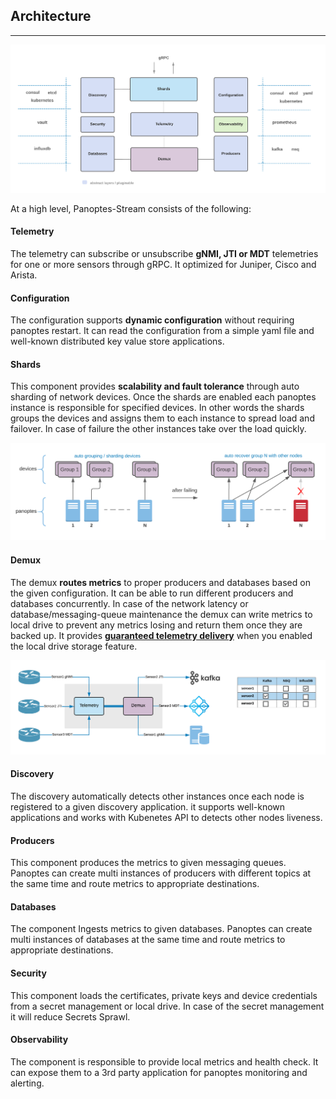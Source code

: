 ## Architecture
---------

![Panoptes Architecture](imgs/architect.png)

At a high level, Panoptes-Stream consists of the following:

#### Telemetry

The telemetry can subscribe or unsubscribe **gNMI, JTI or MDT** telemetries for one or more sensors through gRPC. It optimized for Juniper, Cisco and Arista.

#### Configuration

The configuration supports **dynamic configuration** without requiring panoptes restart. It can read the configuration from a simple yaml file and well-known distributed key value store applications.

#### Shards

This component provides **scalability and fault tolerance** through auto sharding of network devices. Once the shards are enabled each panoptes instance is responsible for specified devices. In other words the shards groups the devices and assigns them to each instance to spread load and failover. In case of failure the other instances take over the load quickly.

![panoptes shards](imgs/shards.png)

#### Demux

The demux **routes metrics** to proper producers and databases based on the given configuration. It can be able to run different producers and databases concurrently. In case of the network latency or database/messaging-queue maintenance the demux can write metrics to local drive to prevent any metrics losing and return them once they are backed up. It provides **[guaranteed telemetry delivery](/docs/gtd.md)** when you enabled the local drive storage feature.

![panoptes demux](imgs/demux.png)

#### Discovery

The discovery automatically detects other instances once each node is registered to a given discovery application. it supports well-known applications  and works with Kubenetes API to detects other nodes liveness.

#### Producers

This component produces the metrics to given messaging queues. Panoptes can create multi instances of producers with different topics at the same time and route metrics to appropriate destinations.

#### Databases

The component Ingests metrics to given databases. Panoptes can create multi instances of databases at the same time and route metrics to appropriate destinations.

#### Security

This component loads the certificates, private keys and device credentials from a secret management or local drive. In case of the secret management it will reduce Secrets Sprawl.

#### Observability

The component is responsible to provide local metrics and health check. It can expose them to a 3rd party application for panoptes monitoring and alerting.

